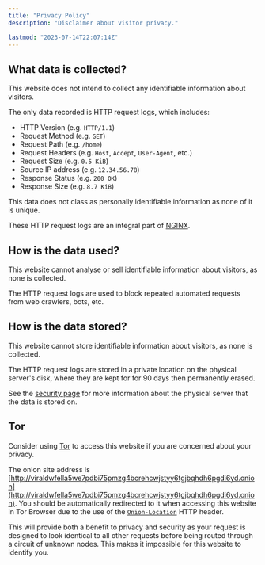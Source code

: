 ```yaml
---
title: "Privacy Policy"
description: "Disclaimer about visitor privacy."

lastmod: "2023-07-14T22:07:14Z"
---
```


## What data is collected?

This website does not intend to collect any identifiable information about visitors.

The only data recorded is HTTP request logs, which includes:

* HTTP Version (e.g. `HTTP/1.1`)
* Request Method (e.g. `GET`)
* Request Path (e.g. `/home`)
* Request Headers (e.g. `Host`, `Accept`, `User-Agent`, etc.)
* Request Size (e.g. `0.5 KiB`)
* Source IP address (e.g. `12.34.56.78`)
* Response Status (e.g. `200 OK`)
* Response Size (e.g. `8.7 KiB`)

This data does not class as personally identifiable information as none of it is unique.

These HTTP request logs are an integral part of [NGINX](https://docs.nginx.com/nginx/admin-guide/monitoring/logging/).

## How is the data used?

This website cannot analyse or sell identifiable information about visitors, as none is collected.

The HTTP request logs are used to block repeated automated requests from web crawlers, bots, etc.

## How is the data stored?

This website cannot store identifiable information about visitors, as none is collected.

The HTTP request logs are stored in a private location on the physical server's disk, where they are kept for for 90 days then permanently erased.

See the [security page](/security) for more information about the physical server that the data is stored on.

## Tor

Consider using [Tor](https://www.torproject.org/) to access this website if you are concerned about your privacy.

The onion site address is [http://viraldwfella5we7pdbi75pmzg4bcrehcwjstyy6tgjbqhdh6pgdi6yd.onion](http://viraldwfella5we7pdbi75pmzg4bcrehcwjstyy6tgjbqhdh6pgdi6yd.onion). You should be automatically redirected to it when accessing this website in Tor Browser due to the use of the [`Onion-Location`](https://community.torproject.org/onion-services/advanced/onion-location/) HTTP header.

This will provide both a benefit to privacy and security as your request is designed to look identical to all other requests before being routed through a circuit of unknown nodes. This makes it impossible for this website to identify you.
